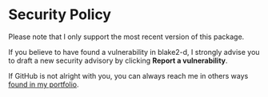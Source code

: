 # Security Policy

Please note that I only support the most recent version of this package.

If you believe to have found a vulnerability in blake2-d, I strongly advise you
to draft a new security advisory by clicking **Report a vulnerability**.

If GitHub is not alright with you, you can always reach me in others ways
[found in my portfolio](https://dd86k.github.io/#additional).